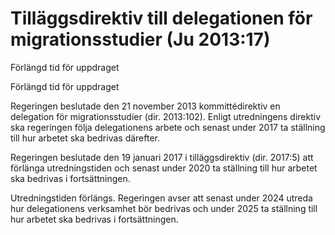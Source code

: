 # Tilläggsdirektiv till delegationen för migrationsstudier (Ju 2013:17)

Förlängd tid för uppdraget

Förlängd tid för uppdraget

Regeringen beslutade den 21 november 2013 kommittédirektiv en delegation för migrationsstudier (dir. 2013:102). Enligt utredningens direktiv ska regeringen följa delegationens arbete och senast under 2017 ta ställning till hur arbetet ska bedrivas därefter.

Regeringen beslutade den 19 januari 2017 i tilläggsdirektiv (dir. 2017:5) att förlänga utredningstiden och senast under 2020 ta ställning till hur arbetet ska bedrivas i fortsättningen.

Utredningstiden förlängs. Regeringen avser att senast under 2024 utreda hur delegationens verksamhet bör bedrivas och under 2025 ta ställning till hur arbetet ska bedrivas i fortsättningen.
